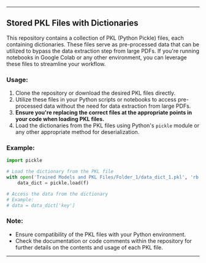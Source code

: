 

---

## Stored PKL Files with Dictionaries

This repository contains a collection of PKL (Python Pickle) files, each containing dictionaries. These files serve as pre-processed data that can be utilized to bypass the data extraction step from large PDFs. If you're running notebooks in Google Colab or any other environment, you can leverage these files to streamline your workflow.


### Usage:

1. Clone the repository or download the desired PKL files directly.
2. Utilize these files in your Python scripts or notebooks to access pre-processed data without the need for data extraction from large PDFs.
3. **Ensure you're replacing the correct files at the appropriate points in your code when loading PKL files.**
4. Load the dictionaries from the PKL files using Python's `pickle` module or any other appropriate method for deserialization.

### Example:

```python
import pickle

# Load the dictionary from the PKL file
with open('Trained Models and PKL Files/Folder_1/data_dict_1.pkl', 'rb') as f:
    data_dict = pickle.load(f)

# Access the data from the dictionary
# Example:
# data = data_dict['key']
```

### Note:

- Ensure compatibility of the PKL files with your Python environment.
- Check the documentation or code comments within the repository for further details on the contents and usage of each PKL file.

---

